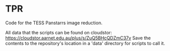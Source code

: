 # TPR
Code for the TESS Panstarrs image reduction.

All data that the scripts can be found on cloudstor:
https://cloudstor.aarnet.edu.au/plus/s/ZuQ5BHcQDZmC37v
Save the contents to the repository's location in a 'data' directory for scripts to call it.